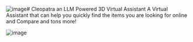 ![image](https://github.com/Shaburu/r3f-vite-starter/assets/67481819/31b80e75-7359-4c55-a254-81492239bba0)# Cleopatra an LLM Powered 3D Virtual Assistant
A Virtual Assistant that can help you quickly find the items you are looking for online and Compare and tons more!

![image](https://github.com/Shaburu/r3f-vite-starter/assets/67481819/1706f5df-066f-4841-9fec-5b7b05033312)

